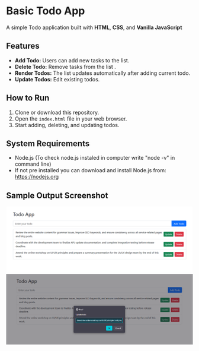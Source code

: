 # Basic Todo App

A simple Todo application built with **HTML**, **CSS**, and **Vanilla JavaScript**

## Features

- **Add Todo:** Users can add new tasks to the list.
- **Delete Todo:** Remove tasks from the list .
- **Render Todos:** The list updates automatically after adding current todo.
- **Update Todos:** Edit existing todos.

## How to Run

1. Clone or download this repository.
2. Open the `index.html` file in your web browser.
3. Start adding, deleting, and updating todos.

## System Requirements

- Node.js (To check node.js instaled in computer write "node -v" in command line)
- If not pre installed you can download and install Node.js from: https://nodejs.org

## Sample Output Screenshot

![Todo List Output](todo-output-1.PNG)
![Todo List Output](todo-output-2.PNG)


